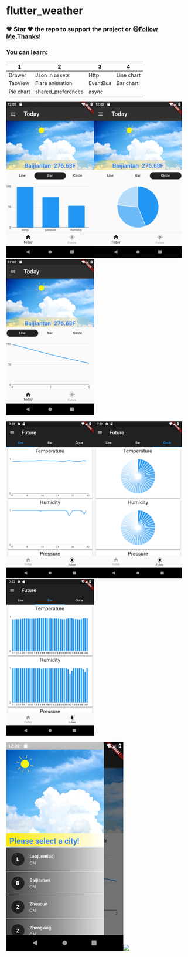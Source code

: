 # flutter_weather 
### :heart: Star :heart: the repo to support the project or :smile:[Follow Me](https://github.com/nb312).Thanks!

### You can learn: 
1 | 2 | 3 | 4 
--- | --- | --- | ---
Drawer | Json in assets | Http | Line chart |
TabView | Flare animation | EventBus | Bar chart |
|Pie chart | shared_preferences | async | 

<img src="./screen/weather_3.png" width="240"><img src="./screen/weather_4.png" width="240"><img src="./screen/weather_2.png" width="240">

<img src="./screen/weather_5.png" width="240"><img src="./screen/weather_6.png" width="240"><img src="./screen/weather_7.png" width="240">

<img src="./screen/weather_1.png" width="320"><img src="./screen/weather_future.gif" width="320">  

 
